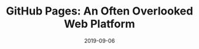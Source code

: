 ---
conference: Music City Tech
location: Nashville, Tennessee
title: GitHub Pages&#58; An Often Overlooked Web Platform
date: 2019-09-06
image: /images/2019-music-city-code-eval.png
---